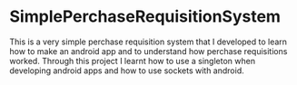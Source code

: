 # SimplePerchaseRequisitionSystem
This is a very simple perchase requisition system that I developed to learn how to make an android app and to understand how perchase requisitions worked. Through this project I learnt how to use a singleton when developing android apps and how to use sockets with android.
